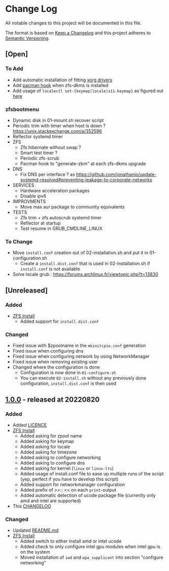 # Change Log

All notable changes to this project will be documented in this file.

The format is based on [Keep a Changelog](http://keepachangelog.com/)
and this project adheres to [Semantic Versioning](http://semver.org/).

## [Open]

### To Add

* Add automatic installation of fitting [xorg drivers](https://wiki.archlinux.org/title/Xorg#Installation)
* Add [pacman hook](https://wiki.archlinux.org/title/Dynamic_Kernel_Module_Support#Initial_ramdisk) when zfs-dkms is installed
* Add usage of `localectl set-{keymap|locale|x11-keymap}` as figured out [here](https://github.com/sddm/sddm/issues/202)

### zfsbootmenu

* Dynamic disk in 01-mount.sh recover script
* Periodic trim with timer when host is down ? https://unix.stackexchange.com/a/352596
* Reflector systemd timer
* ZFS
  * Zfs hibernate without swap ?
  * Smart test timer ?
  * Periodic zfs-scrub
  * Pacman hook to "generate-zbm" at each zfs-dkms upgrade
* DNS
  * Fix DNS per interface ? as https://github.com/jonathanio/update-systemd-resolved#preventing-leakage-to-corporate-networks
* SERVICES
  * Hardware acceleration packages
  * Disable ipv6
* IMPROVMENTS
  * Move max aur package to community equivalents
* TESTS
  * Zfs trim + zfs autoscrub systemd timer
  * Reflector at startup
  * Test resume in GRUB_CMDLINE_LINUX

### To Change

* Move `install.conf` creation out of 02-installation.sh and put it in 01-configuration.sh
  * Create a `install.dist.conf` that is used in 02-installation.sh if `install.conf` is not available
* Solve locale grub : https://forums.archlinux.fr/viewtopic.php?t=13830

## [Unreleased]

### Added

* [ZFS Install](scripts/zfs/install)
  * Added support for `install.dist.conf`

### Changed

* Fixed issue with $zpoolname in the `mkinitcpio.conf` generation
* Fixed issue when configuring dns
* Fixed issue when configuring network by using NetworkManager
* Fixed issue when removing existing user
* Changed where the configuration is done
  * Configuration is now done in `01-configure.sh`
  * You can execute `02-install.sh` without any previously done configuration, `install.dist.conf` is then used

## [1.0.0](https://github.com/stevleibelt/arch-linux-configuration/tree/1.0.0) - released at 20220820

### Added

* Added [LICENCE](LICENCE)
* [ZFS Install](scripts/zfs/install)
  * Added asking for zpool name
  * Added asking for keymap
  * Added asking for locale
  * Added asking for timezone
  * Added asking to configure networking
  * Added asking to configure dns
  * Added asking for kernel (`linux` or `linux-lts`)
  * Added usage of install.conf file to ease up multiple runs of the script (yep, perfect if you have to develop this script)
  * Added support for networkmanager configuration
  * Added prefix of >>:: << on each `print`-output
  * Added automatic detection of ucode package file (currently only amd and intel are supported)
* This [CHANGELOG](CHANGELOG.md)

### Changed

* Updated [README.md](README.nd)
* [ZFS Install](scripts/zfs/install)
  * Added switch to either install amd or intel ucode
  * Added check to only configure intel gpu modules when intel gpu is on the system
  * Moved installation of `iwd` and `wpa_supplicant` into section "configure networking"

